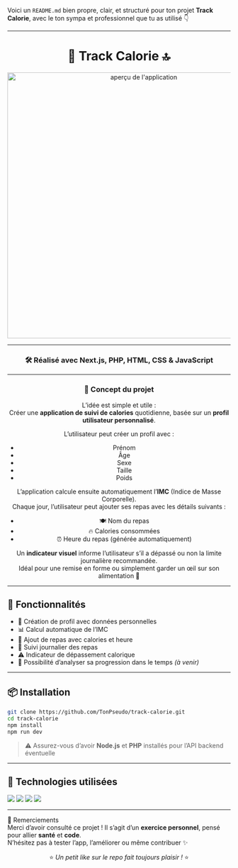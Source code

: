 Voici un `README.md` bien propre, clair, et structuré pour ton projet **Track Calorie**, avec le ton sympa et professionnel que tu as utilisé 👇

---


<div align="center">

# 🍉 Track Calorie 🔝

<img src="2842951.png" alt="aperçu de l'application" width="600"/>

---

### 🛠️ Réalisé avec **Next.js**, **PHP**, **HTML**, **CSS** & **JavaScript**

---

### 🧠 Concept du projet

L’idée est simple et utile :  
Créer une **application de suivi de calories** quotidienne, basée sur un **profil utilisateur personnalisé**.

L’utilisateur peut créer un profil avec :
- Prénom
- Âge
- Sexe
- Taille
- Poids  

L’application calcule ensuite automatiquement l’**IMC** (Indice de Masse Corporelle).  
Chaque jour, l’utilisateur peut ajouter ses repas avec les détails suivants :
- 🍽️ Nom du repas
- 🔥 Calories consommées
- ⏰ Heure du repas (générée automatiquement)

Un **indicateur visuel** informe l’utilisateur s’il a dépassé ou non la limite journalière recommandée.  
Idéal pour une remise en forme ou simplement garder un œil sur son alimentation 💪

</div>

---

## 🚀 Fonctionnalités

- 👤 Création de profil avec données personnelles
- 📊 Calcul automatique de l’IMC
- 🍱 Ajout de repas avec calories et heure
- 📅 Suivi journalier des repas
- ⚠️ Indicateur de dépassement calorique
- 🧮 Possibilité d’analyser sa progression dans le temps *(à venir)*

---

## 📦 Installation

```bash
git clone https://github.com/TonPseudo/track-calorie.git
cd track-calorie
npm install
npm run dev
```

> ⚠️ Assurez-vous d’avoir **Node.js** et **PHP** installés pour l’API backend éventuelle

---

## 🧰 Technologies utilisées

<img src="https://img.shields.io/badge/PHP-777BB4?style=for-the-badge&logo=php&logoColor=white" />
<img src="https://img.shields.io/badge/HTML5-E34F26?style=for-the-badge&logo=html5&logoColor=white" />
<img src="https://img.shields.io/badge/CSS3-1572B6?style=for-the-badge&logo=css3&logoColor=white" />
<img src="https://img.shields.io/badge/JavaScript-F7DF1E?style=for-the-badge&logo=javascript&logoColor=black" />

---

🙌 Remerciements  
Merci d’avoir consulté ce projet ! Il s’agit d’un **exercice personnel**, pensé pour allier **santé** et **code**.  
N’hésitez pas à tester l’app, l’améliorer ou même contribuer ✨

<div align="center">

⭐ *Un petit like sur le repo fait toujours plaisir !* ⭐

</div>
